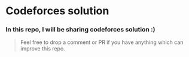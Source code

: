 # Codeforces solution


### In this repo, I will be sharing codeforces solution :)

> Feel free to drop a comment or PR if you have anything which can improve this repo.
